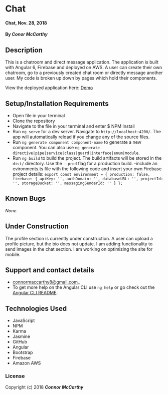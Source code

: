 # Chat

#### Chat, Nov. 28, 2018

#### By _**Conor McCarthy**_

## Description

This is a chatroom and direct message application. The application is built with Angular 6, Firebase and deployed on AWS. A user can create their own chatroom, go to a previously created chat room or directly message another user. My code is broken up down by pages which hold their components. 

View the deployed application here: [Demo](http://cloud.connorangularchat.com.s3-website.us-west-2.amazonaws.com)

## Setup/Installation Requirements

- Open file in your terminal
- Clone the repository
- Navigate to the file in your terminal and enter $ NPM Install
- Run `ng serve` for a dev server. Navigate to `http://localhost:4200/`. The app will automatically reload if you change any of the source files.
- Run `ng generate component component-name` to generate a new component. You can also use `ng generate directive|pipe|service|class|guard|interface|enum|module`.
- Run `ng build` to build the project. The build artifacts will be stored in the `dist/` directory. Use the `--prod` flag for a production build.
-include an evironments.ts file with the following code and insert your own Firebase project details:
`export const environment = { production: false, firebase: { apiKey: '', authDomain: '', databaseURL: '', projectId: '', storageBucket: '', messagingSenderId: '' } };`

## Known Bugs

_None._

## Under Construction
The profile section is currently under construction. A user can upload a profile picture, but the bio does not update. I am adding functionality to send images in the chat section. I am working on optimizing the site for mobile.

## Support and contact details

- connormaccarthy8@gmail.com\_
- To get more help on the Angular CLI use `ng help` or go check out the [Angular CLI README](https://github.com/angular/angular-cli/blob/master/README.md).

## Technologies Used

- JavaScript
- NPM
- Karma
- Jasmine
- GitHub
- Angular
- Bootstrap
- Firebase
- Amazon AWS

### License

Copyright (c) 2018 **_Connor McCarthy_**
